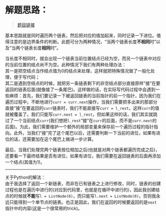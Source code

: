 # 解题思路：
>[题目链接](https://leetcode.com/problems/add-two-numbers/description/)

基本思路就是同时遍历两个链表，然后把对应的值加起来，同时记录一下进位。值得注意的是边界条件的判断。此题可分为两种情况，“当两个链表长度**不相同**时”以及“当两个链表长度**相同**时”。  

当长度不相同时，就会出现一个链表当前位置结点已经为空，而另一个链表中对应的当前位置的结点尚不为空。此种情况下我们有两种处理办法：  
其一是把空结点当作结点值为0的结点来处理，这样就把特殊情况做了一般化处理，便于写代码；  
其二是遇到空结点的时候，就把另一条链表剩下的非空结点部分直接原样“接”在要返回的链表后面(就像接了一条尾巴)。这样做的话，在实际写代码过程中会遇到一些麻烦：首先，我们要记录一下被返回链表的当前指针的前一个指针，因为我们在遍历过程中，不断地进行`curr = curr.next`操作，当我们需要把多出来的那部分直接“接”在要返回的`curr`链表时，我们不能直接写`curr = l_rest`，这样`curr`的值就被覆盖了。我们只能写`curr.next = l_rest`，但如果这样的话，我们其实就跳过了一个当前结点`curr`(我们想把`l_rest`“接”在`curr`的后面，而不是`curr.next`的后面)。为此，我们需要维护一个额外的局部变量来保存前一个遍历过程的指针指向。此外，当我们“接”完了这个尾巴以后，还需要判断一下当前的进位，如果有进位的话，还需要加在这个尾巴上做进一步计算。   

最后，当我们处理完两个链表按位相加之后(也就是对两个链表都遍历完成之后)，还要看一下最终结果是否有进位，如果有进位，我们需要在返回链表的后面再添加一个结点(其值为1)。

---
关于Python的解法：  
由于我选择了返回一个新链表，而非在已有链表之上进行修改，同时，链表的创建过程也是在遍历中进行的(对应到代码里，也就是在循环中进行的)，因此我创建结点的时候就**不能**写`l = ListNode(0)`，而只能写`l.next = ListNode(0)`，否则我永远只能得到一个单节点的链表。也正是因此，我们在返回的时候要返回的是`next`指针中的内容(这是一个很常用的trick)。